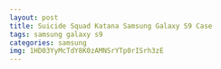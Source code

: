 ```yaml
---
layout: post
title: Suicide Squad Katana Samsung Galaxy S9 Case
tags: samsung galaxy s9
categories: samsung
img: 1HD03YyMcTdY8K0zAMNSrYTp0rISrh3zE
---
```


